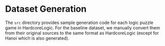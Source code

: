 # Dataset Generation

The `src` directory provides sample generation code for each logic puzzle game in HardcoreLogic. For the baseline dataset, we manually convert them from their original sources to the same format as HardcoreLogic (except for Hanoi which is also generated).

